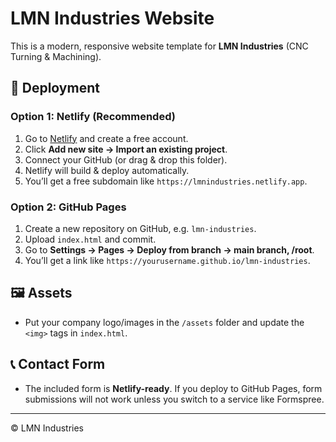# LMN Industries Website

This is a modern, responsive website template for **LMN Industries** (CNC Turning & Machining).

## 🚀 Deployment

### Option 1: Netlify (Recommended)
1. Go to [Netlify](https://www.netlify.com/) and create a free account.
2. Click **Add new site → Import an existing project**.
3. Connect your GitHub (or drag & drop this folder).
4. Netlify will build & deploy automatically.
5. You’ll get a free subdomain like `https://lmnindustries.netlify.app`.

### Option 2: GitHub Pages
1. Create a new repository on GitHub, e.g. `lmn-industries`.
2. Upload `index.html` and commit.
3. Go to **Settings → Pages → Deploy from branch → main branch, /root**.
4. You’ll get a link like `https://yourusername.github.io/lmn-industries`.

## 🖼 Assets
- Put your company logo/images in the `/assets` folder and update the `<img>` tags in `index.html`.

## 📞 Contact Form
- The included form is **Netlify-ready**. If you deploy to GitHub Pages, form submissions will not work unless you switch to a service like Formspree.

---
© LMN Industries
